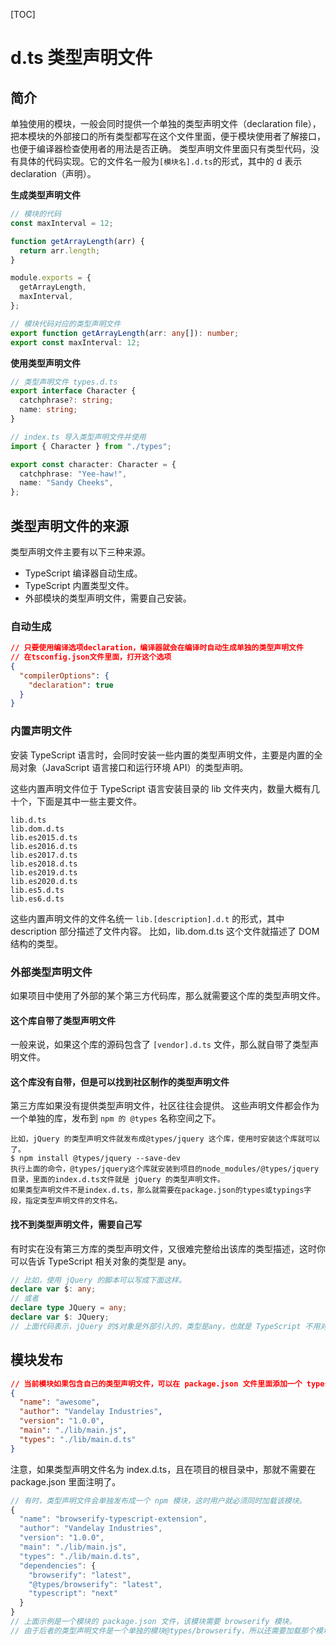 [TOC]

# d.ts 类型声明文件

## 简介

单独使用的模块，一般会同时提供一个单独的类型声明文件（declaration file），把本模块的外部接口的所有类型都写在这个文件里面，便于模块使用者了解接口，也便于编译器检查使用者的用法是否正确。
类型声明文件里面只有类型代码，没有具体的代码实现。它的文件名一般为`[模块名].d.ts`的形式，其中的 d 表示 declaration（声明）。

**生成类型声明文件**

```ts
// 模块的代码
const maxInterval = 12;

function getArrayLength(arr) {
  return arr.length;
}

module.exports = {
  getArrayLength,
  maxInterval,
};
```

```ts
// 模块代码对应的类型声明文件
export function getArrayLength(arr: any[]): number;
export const maxInterval: 12;
```

**使用类型声明文件**

```ts
// 类型声明文件 types.d.ts
export interface Character {
  catchphrase?: string;
  name: string;
}
```

```ts
// index.ts 导入类型声明文件并使用
import { Character } from "./types";

export const character: Character = {
  catchphrase: "Yee-haw!",
  name: "Sandy Cheeks",
};
```

## 类型声明文件的来源

类型声明文件主要有以下三种来源。

- TypeScript 编译器自动生成。
- TypeScript 内置类型文件。
- 外部模块的类型声明文件，需要自己安装。

### 自动生成

```json
// 只要使用编译选项declaration，编译器就会在编译时自动生成单独的类型声明文件
// 在tsconfig.json文件里面，打开这个选项
{
  "compilerOptions": {
    "declaration": true
  }
}
```

### 内置声明文件

安装 TypeScript 语言时，会同时安装一些内置的类型声明文件，主要是内置的全局对象（JavaScript 语言接口和运行环境 API）的类型声明。

这些内置声明文件位于 TypeScript 语言安装目录的 lib 文件夹内，数量大概有几十个，下面是其中一些主要文件。

```
lib.d.ts
lib.dom.d.ts
lib.es2015.d.ts
lib.es2016.d.ts
lib.es2017.d.ts
lib.es2018.d.ts
lib.es2019.d.ts
lib.es2020.d.ts
lib.es5.d.ts
lib.es6.d.ts
```

这些内置声明文件的文件名统一 `lib.[description].d.t` 的形式，其中 description 部分描述了文件内容。
比如，lib.dom.d.ts 这个文件就描述了 DOM 结构的类型。

### 外部类型声明文件

如果项目中使用了外部的某个第三方代码库，那么就需要这个库的类型声明文件。

#### 这个库自带了类型声明文件

一般来说，如果这个库的源码包含了 `[vendor].d.ts` 文件，那么就自带了类型声明文件。

#### 这个库没有自带，但是可以找到社区制作的类型声明文件

第三方库如果没有提供类型声明文件，社区往往会提供。
这些声明文件都会作为一个单独的库，发布到 `npm 的 @types` 名称空间之下。

```
比如，jQuery 的类型声明文件就发布成@types/jquery 这个库，使用时安装这个库就可以了。
$ npm install @types/jquery --save-dev
执行上面的命令，@types/jquery这个库就安装到项目的node_modules/@types/jquery目录，里面的index.d.ts文件就是 jQuery 的类型声明文件。
如果类型声明文件不是index.d.ts，那么就需要在package.json的types或typings字段，指定类型声明文件的文件名。
```

#### 找不到类型声明文件，需要自己写

有时实在没有第三方库的类型声明文件，又很难完整给出该库的类型描述，这时你可以告诉 TypeScript 相关对象的类型是 any。

```ts
// 比如，使用 jQuery 的脚本可以写成下面这样。
declare var $: any;
// 或者
declare type JQuery = any;
declare var $: JQuery;
// 上面代码表示，jQuery 的$对象是外部引入的，类型是any，也就是 TypeScript 不用对它进行类型检查。
```

## 模块发布

```json
// 当前模块如果包含自己的类型声明文件，可以在 package.json 文件里面添加一个 types 字段或 typings 字段，指明类型声明文件的位置。
{
  "name": "awesome",
  "author": "Vandelay Industries",
  "version": "1.0.0",
  "main": "./lib/main.js",
  "types": "./lib/main.d.ts"
}
```

注意，如果类型声明文件名为 index.d.ts，且在项目的根目录中，那就不需要在 package.json 里面注明了。

```ts
// 有时，类型声明文件会单独发布成一个 npm 模块，这时用户就必须同时加载该模块。
{
  "name": "browserify-typescript-extension",
  "author": "Vandelay Industries",
  "version": "1.0.0",
  "main": "./lib/main.js",
  "types": "./lib/main.d.ts",
  "dependencies": {
    "browserify": "latest",
    "@types/browserify": "latest",
    "typescript": "next"
  }
}
// 上面示例是一个模块的 package.json 文件，该模块需要 browserify 模块。
// 由于后者的类型声明文件是一个单独的模块@types/browserify，所以还需要加载那个模块。
```
